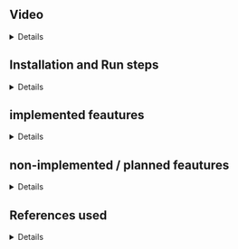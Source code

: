 ## Video
<details>
[![Click to Watch Video]]( https://youtu.be/HPX3IAwvF38)
</details>

## Installation and Run steps
<details>
<h3>In  the client directory</h3>
USE <h3>npm install</h3> all the dependency packages will be installed
Use command <h3>npm run start</h3>

open <a href='#'>http://localhost:3000</a> in your local machine

<h3>In the Server directory</h3>
using <h4>npm install</h4> all the dependency npm packages will be installed
using command <h3>npx nodemon</h3> will start the server</details>

## implemented feautures
<details>
  <ul>
    <li>Authentication and authorisation</li>
    <li>Drop-minor Service</li>
    <li>One approval flow</li>
  </ul>
</details>

## non-implemented / planned feautures
<details>
  <ul>
    <li>Did not implemented for multiple services</li>
  </ul>
</details>

## References used
<details>
  <ul>
    <li><a href="https://www.npmjs.com/package/jsonwebtoken">ttps://www.npmjs.com/package/jsonwebtoken</a></li>
    <li><a href="https://www.npmjs.com/package/bcryptjs">https://www.npmjs.com/package/bcryptjs</a></li>
    <li><a href="https://www.npmjs.com/package/react-toastify">https://www.npmjs.com/package/react-toastify</a></li>
    
  </ul>
</details>

